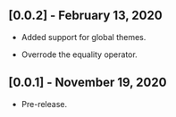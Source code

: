 ## [0.0.2] - February 13, 2020

* Added support for global themes.

* Overrode the equality operator.

## [0.0.1] - November 19, 2020

* Pre-release.
